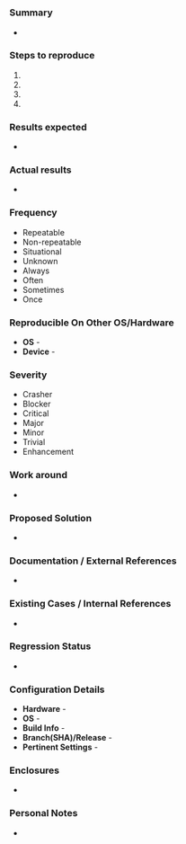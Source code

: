 #

### Summary

-

### Steps to reproduce

1.
1.
1.
1.

### Results expected

-

### Actual results

-

### Frequency

-   Repeatable
-   Non-repeatable
-   Situational
-   Unknown
-   Always
-   Often
-   Sometimes
-   Once

### Reproducible On Other OS/Hardware

-   **OS** -
-   **Device** -

### Severity

-   Crasher
-   Blocker
-   Critical
-   Major
-   Minor
-   Trivial
-   Enhancement

### Work around

-

### Proposed Solution

-

### Documentation / External References

-

### Existing Cases / Internal References

-

### Regression Status

-

### Configuration Details

-   **Hardware** -
-   **OS** -
-   **Build Info** -
-   **Branch(SHA)/Release** -
-   **Pertinent Settings** -

### Enclosures

-

### Personal Notes

-
